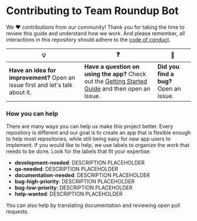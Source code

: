# Contributing to Team Roundup Bot

We :heart: contributions from our community! Thank you for taking the time to review this guide and understand how we work. And please remember, all interactions in this repository should adhere to the [code of conduct](code-of-conduct.md).

| :bulb: | :question: | :bug: |
| ------- | -------- | -------- |
| **Have an idea for improvement?** Open an issue first and let's talk about it. | **Have a question on using the app?** Check out the [Getting Started Guide](docs/getting-started.md) and then open an issue. | **Did you find a bug?** Open an issue. |

### How you can help

There are many ways you can help us make this project better. Every repository is different and our goal is to create an app that is flexible enough to help most repositories, while still being easy for new app users to implement. If you would like to help, we use labels to organize the work that needs to be done. Look for the labels that fit your expertise:

- **development-needed**: DESCRIPTION PLACEHOLDER
- **qa-needed**: DESCRIPTION PLACEHOLDER
- **documentation-needed**: DESCRIPTION PLACEHOLDER
- **bug-high-priority**: DESCRIPTION PLACEHOLDER
- **bug-low-priority**: DESCRIPTION PLACEHOLDER
- **help-wanted**: DESCRIPTION PLACEHOLDER

You can also help by translating documentation and reviewing open pull requests.
